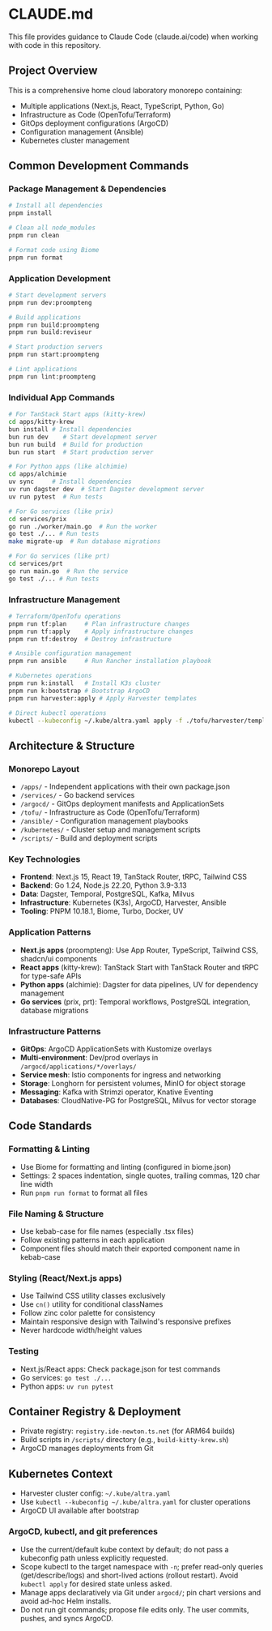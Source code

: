 # CLAUDE.md

This file provides guidance to Claude Code (claude.ai/code) when working with code in this repository.

## Project Overview

This is a comprehensive home cloud laboratory monorepo containing:

- Multiple applications (Next.js, React, TypeScript, Python, Go)
- Infrastructure as Code (OpenTofu/Terraform)
- GitOps deployment configurations (ArgoCD)
- Configuration management (Ansible)
- Kubernetes cluster management

## Common Development Commands

### Package Management & Dependencies

```bash
# Install all dependencies
pnpm install

# Clean all node_modules
pnpm run clean

# Format code using Biome
pnpm run format
```

### Application Development

```bash
# Start development servers
pnpm run dev:proompteng

# Build applications
pnpm run build:proompteng
pnpm run build:reviseur

# Start production servers
pnpm run start:proompteng

# Lint applications
pnpm run lint:proompteng
```

### Individual App Commands

```bash
# For TanStack Start apps (kitty-krew)
cd apps/kitty-krew
bun install # Install dependencies
bun run dev    # Start development server
bun run build  # Build for production
bun run start  # Start production server

# For Python apps (like alchimie)
cd apps/alchimie
uv sync     # Install dependencies
uv run dagster dev  # Start Dagster development server
uv run pytest  # Run tests

# For Go services (like prix)
cd services/prix
go run ./worker/main.go  # Run the worker
go test ./... # Run tests
make migrate-up  # Run database migrations

# For Go services (like prt)
cd services/prt
go run main.go  # Run the service
go test ./... # Run tests
```

### Infrastructure Management

```bash
# Terraform/OpenTofu operations
pnpm run tf:plan     # Plan infrastructure changes
pnpm run tf:apply    # Apply infrastructure changes
pnpm run tf:destroy  # Destroy infrastructure

# Ansible configuration management
pnpm run ansible     # Run Rancher installation playbook

# Kubernetes operations
pnpm run k:install   # Install K3s cluster
pnpm run k:bootstrap # Bootstrap ArgoCD
pnpm run harvester:apply # Apply Harvester templates

# Direct kubectl operations
kubectl --kubeconfig ~/.kube/altra.yaml apply -f ./tofu/harvester/templates
```

## Architecture & Structure

### Monorepo Layout

- `/apps/` - Independent applications with their own package.json
- `/services/` - Go backend services
- `/argocd/` - GitOps deployment manifests and ApplicationSets
- `/tofu/` - Infrastructure as Code (OpenTofu/Terraform)
- `/ansible/` - Configuration management playbooks
- `/kubernetes/` - Cluster setup and management scripts
- `/scripts/` - Build and deployment scripts

### Key Technologies

- **Frontend**: Next.js 15, React 19, TanStack Router, tRPC, Tailwind CSS
- **Backend**: Go 1.24, Node.js 22.20, Python 3.9-3.13
- **Data**: Dagster, Temporal, PostgreSQL, Kafka, Milvus
- **Infrastructure**: Kubernetes (K3s), ArgoCD, Harvester, Ansible
- **Tooling**: PNPM 10.18.1, Biome, Turbo, Docker, UV

### Application Patterns

- **Next.js apps** (proompteng): Use App Router, TypeScript, Tailwind CSS, shadcn/ui components
- **React apps** (kitty-krew): TanStack Start with TanStack Router and tRPC for type-safe APIs
- **Python apps** (alchimie): Dagster for data pipelines, UV for dependency management
- **Go services** (prix, prt): Temporal workflows, PostgreSQL integration, database migrations

### Infrastructure Patterns

- **GitOps**: ArgoCD ApplicationSets with Kustomize overlays
- **Multi-environment**: Dev/prod overlays in `/argocd/applications/*/overlays/`
- **Service mesh**: Istio components for ingress and networking
- **Storage**: Longhorn for persistent volumes, MinIO for object storage
- **Messaging**: Kafka with Strimzi operator, Knative Eventing
- **Databases**: CloudNative-PG for PostgreSQL, Milvus for vector storage

## Code Standards

### Formatting & Linting

- Use Biome for formatting and linting (configured in biome.json)
- Settings: 2 spaces indentation, single quotes, trailing commas, 120 char line width
- Run `pnpm run format` to format all files

### File Naming & Structure

- Use kebab-case for file names (especially .tsx files)
- Follow existing patterns in each application
- Component files should match their exported component name in kebab-case

### Styling (React/Next.js apps)

- Use Tailwind CSS utility classes exclusively
- Use `cn()` utility for conditional classNames
- Follow zinc color palette for consistency
- Maintain responsive design with Tailwind's responsive prefixes
- Never hardcode width/height values

### Testing

- Next.js/React apps: Check package.json for test commands
- Go services: `go test ./...`
- Python apps: `uv run pytest`

## Container Registry & Deployment

- Private registry: `registry.ide-newton.ts.net` (for ARM64 builds)
- Build scripts in `/scripts/` directory (e.g., `build-kitty-krew.sh`)
- ArgoCD manages deployments from Git

## Kubernetes Context

- Harvester cluster config: `~/.kube/altra.yaml`
- Use `kubectl --kubeconfig ~/.kube/altra.yaml` for cluster operations
- ArgoCD UI available after bootstrap

### ArgoCD, kubectl, and git preferences

- Use the current/default kube context by default; do not pass a kubeconfig path unless explicitly requested.
- Scope kubectl to the target namespace with `-n`; prefer read-only queries (get/describe/logs) and short-lived actions (rollout restart). Avoid `kubectl apply` for desired state unless asked.
- Manage apps declaratively via Git under `argocd/`; pin chart versions and avoid ad-hoc Helm installs.
- Do not run git commands; propose file edits only. The user commits, pushes, and syncs ArgoCD.
